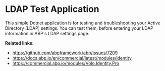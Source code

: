 # LDAP Test Application

This simple Dotnet application is for testing and troubleshooting your Active Directory (LDAP) settings. 
You can test them, before entering your LDAP information in ABP's LDAP settings page.

**Related links:**
* https://github.com/abpframework/abp/issues/7209
* https://docs.abp.io/en/commercial/latest/modules/identity
* https://commercial.abp.io/modules/Volo.Identity.Pro
